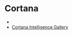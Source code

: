 # Cortana

- [](https://www.microsoft.com/en-us/server-cloud/cortana-intelligence-suite/)
- [Cortana Intelligence Gallery](http://gallery.cortanaintelligence.com/?r=legacy)
